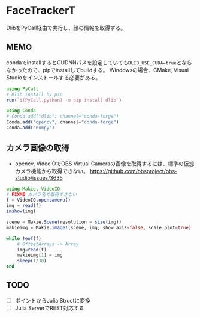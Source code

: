 # FaceTrackerT

DlibをPyCall経由で実行し、顔の情報を取得する。

## MEMO

condaでinstallするとCUDNNパスを設定していても`DLIB_USE_CUDA=true`とならなかったので、pipでinstallしてbuildする。
Windowsの場合、CMake, Visual Studioをインストールする必要がある。
```julia
using PyCall
# Dlib install by pip
run(`$(PyCall.python) -m pip install dlib`)
```

```julia
using Conda
# Conda.add("dlib"; channel="conda-forge")
Conda.add("opencv"; channel="conda-forge")
Conda.add("numpy")
```

## カメラ画像の取得

- opencv, VideoIOでOBS Virtual Cameraの画像を取得するには、標準の仮想カメラ機能から取得できない。
https://github.com/obsproject/obs-studio/issues/3635

```julia
using Makie, VideoIO
# FIXME カメラ名で取得できない
f = VideoIO.opencamera()
img = read(f)
imshow(img)

scene = Makie.Scene(resolution = size(img))
makieimg = Makie.image!(scene, img; show_axis=false, scale_plot=true)

while !eof(f)
    # OffsetArrays -> Array
    img=read(f)
    makieimg[1] = img
    sleep(1/30)
end
```

## TODO

* [ ] ポイントからJulia Structに変換
* [ ] Julia ServerでREST対応する
